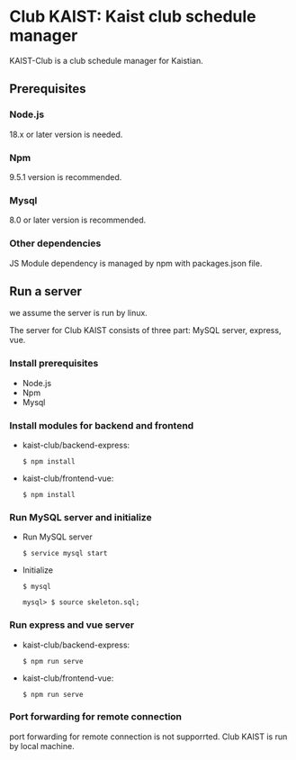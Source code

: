 # Club KAIST: Kaist club schedule manager
KAIST-Club is a club schedule manager for Kaistian.

## Prerequisites
### Node.js
18.x or later version is needed.
### Npm
9.5.1 version is recommended.
### Mysql
8.0 or later version is recommended.
### Other dependencies
JS Module dependency is managed by npm with packages.json file.
## Run a server
we assume the server is run by linux.

 The server for Club KAIST consists of three part: MySQL server, express, vue.
### Install prerequisites
- Node.js
- Npm
- Mysql
### Install modules for backend and frontend
- kaist-club/backend-express:

  ```$ npm install```

- kaist-club/frontend-vue:

  ```$ npm install```
### Run MySQL server and initialize
- Run MySQL server
  
  ```$ service mysql start```
- Initialize

  ```$ mysql ```

  ```mysql> $ source skeleton.sql;```

### Run express and vue server
- kaist-club/backend-express:

  ```$ npm run serve```

- kaist-club/frontend-vue:

  ```$ npm run serve```
### Port forwarding for remote connection
port forwarding for remote connection is not supporrted.
Club KAIST is run by local machine.